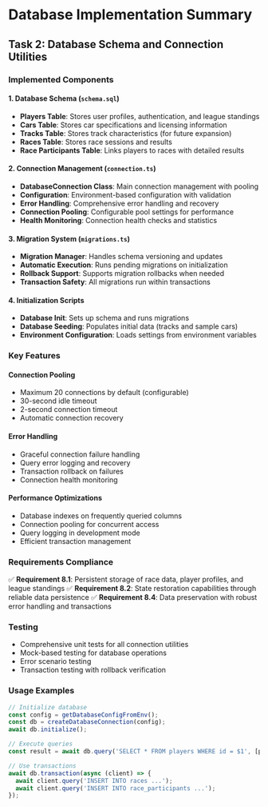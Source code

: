 # Database Implementation Summary

## Task 2: Database Schema and Connection Utilities

### Implemented Components

#### 1. Database Schema (`schema.sql`)
- **Players Table**: Stores user profiles, authentication, and league standings
- **Cars Table**: Stores car specifications and licensing information
- **Tracks Table**: Stores track characteristics (for future expansion)
- **Races Table**: Stores race sessions and results
- **Race Participants Table**: Links players to races with detailed results

#### 2. Connection Management (`connection.ts`)
- **DatabaseConnection Class**: Main connection management with pooling
- **Configuration**: Environment-based configuration with validation
- **Error Handling**: Comprehensive error handling and recovery
- **Connection Pooling**: Configurable pool settings for performance
- **Health Monitoring**: Connection health checks and statistics

#### 3. Migration System (`migrations.ts`)
- **Migration Manager**: Handles schema versioning and updates
- **Automatic Execution**: Runs pending migrations on initialization
- **Rollback Support**: Supports migration rollbacks when needed
- **Transaction Safety**: All migrations run within transactions

#### 4. Initialization Scripts
- **Database Init**: Sets up schema and runs migrations
- **Database Seeding**: Populates initial data (tracks and sample cars)
- **Environment Configuration**: Loads settings from environment variables

### Key Features

#### Connection Pooling
- Maximum 20 connections by default (configurable)
- 30-second idle timeout
- 2-second connection timeout
- Automatic connection recovery

#### Error Handling
- Graceful connection failure handling
- Query error logging and recovery
- Transaction rollback on failures
- Connection health monitoring

#### Performance Optimizations
- Database indexes on frequently queried columns
- Connection pooling for concurrent access
- Query logging in development mode
- Efficient transaction management

### Requirements Compliance

✅ **Requirement 8.1**: Persistent storage of race data, player profiles, and league standings
✅ **Requirement 8.2**: State restoration capabilities through reliable data persistence
✅ **Requirement 8.4**: Data preservation with robust error handling and transactions

### Testing
- Comprehensive unit tests for all connection utilities
- Mock-based testing for database operations
- Error scenario testing
- Transaction testing with rollback verification

### Usage Examples

```typescript
// Initialize database
const config = getDatabaseConfigFromEnv();
const db = createDatabaseConnection(config);
await db.initialize();

// Execute queries
const result = await db.query('SELECT * FROM players WHERE id = $1', [playerId]);

// Use transactions
await db.transaction(async (client) => {
  await client.query('INSERT INTO races ...');
  await client.query('INSERT INTO race_participants ...');
});
```